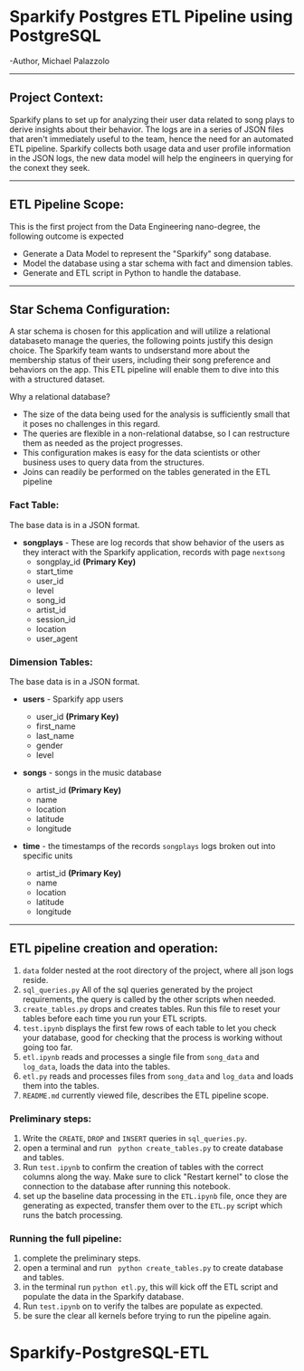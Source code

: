 # Sparkify Postgres ETL Pipeline using PostgreSQL
-Author, Michael Palazzolo
***

## Project Context:
Sparkify plans to set up for analyzing their user data related to song plays to derive insights about their behavior. 
The logs are in a series of JSON files that aren't immediately useful to the team, hence the need for an automated ETL pipeline.
Sparkify collects both usage data and user profile information in the JSON logs, the new data model will help the engineers in querying
for the conext they seek.

***

## ETL Pipeline Scope:
This is the first project from the Data Engineering nano-degree, the following outcome is expected
 * Generate a Data Model to represent the "Sparkify" song database.
 * Model the database using a star schema with fact and dimension tables.
 * Generate and ETL script in Python to handle the database.
 
 ***
 
## Star Schema Configuration:

A star schema is chosen for this application and will utilize a relational databaseto manage the queries, the following points justify this design choice.
The Sparkify team wants to undserstand more about the membership status of their users, including their song preference and behaviors on the app. This ETL pipeline will
enable them to dive into this with a structured dataset.

Why a relational database?
* The size of the data being used for the analysis is sufficiently small that it poses no challenges in this regard.
* The queries are flexible in a non-relational databse, so I can restructure them as needed as the project progresses.
* This configuration makes is easy for the data scientists or other business uses to query data from the structures.
* Joins can readily be performed on the tables generated in the ETL pipeline
 
### Fact Table:
The base data is in a JSON format.

* **songplays** - These are log records that show behavior of the users as they interact with the Sparkify application, records with page `nextsong` 
    * songplay_id **(Primary Key)**
    * start_time
    * user_id
    * level
    * song_id
    * artist_id
    * session_id
    * location
    * user_agent
    
### Dimension Tables:
The base data is in a JSON format.

* **users** - Sparkify app users 
    * user_id **(Primary Key)**
    * first_name
    * last_name
    * gender
    * level
    
    
* **songs** - songs in the music database
    * artist_id **(Primary Key)**
    * name
    * location
    * latitude
    * longitude
    
    
* **time** - the timestamps of the records `songplays` logs broken out into specific units 
    * artist_id **(Primary Key)**
    * name
    * location
    * latitude
    * longitude
 
***
## ETL pipeline creation and operation: 

1. `data` folder nested at the root directory of the project, where all json logs reside.
2. `sql_queries.py` All of the sql queries generated by the project requirements, the query is called by the other scripts when needed.
3. `create_tables.py` drops and creates tables. Run this file to reset your tables before each time you run your ETL scripts.
4. `test.ipynb` displays the first few rows of each table to let you check your database, good for checking that the process is working without going too far.
5. `etl.ipynb` reads and processes a single file from `song_data` and `log_data`, loads the data into the tables.
6. `etl.py` reads and processes files from `song_data` and `log_data` and loads them into the tables.
7. `README.md` currently viewed file, describes the ETL pipeline scope.

### Preliminary steps:

1. Write the `CREATE`, `DROP` and `INSERT` queries in `sql_queries.py`.
2. open a terminal and run ` python create_tables.py` to create database and tables.
3. Run `test.ipynb` to confirm the creation of tables with the correct columns along the way. Make sure to click "Restart kernel" to close the connection to the database after running this notebook.
4. set up the baseline data processing in the `ETL.ipynb` file, once they are generating as expected, transfer them over to the `ETL.py` script which runs the batch processing.

### Running the full pipeline:
1. complete the preliminary steps.
2. open a terminal and run ` python create_tables.py` to create database and tables.
3. in the terminal run `python etl.py`, this will kick off the ETL script and populate the data in the Sparkify database.
4. Run `test.ipynb` on to verify the talbes are populate as expected.
5. be sure the clear all kernels before trying to run the pipeline again.
 
 # Sparkify-PostgreSQL-ETL
